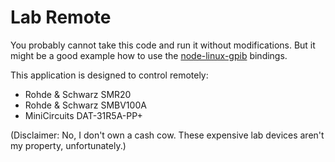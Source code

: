 # Lab Remote

You probably cannot take this code and run it without modifications. But it might be a good example how to use the [node-linux-gpib](https://github.com/jue89/node-lab-remote) bindings.

This application is designed to control remotely:
 * Rohde & Schwarz SMR20
 * Rohde & Schwarz SMBV100A
 * MiniCircuits DAT-31R5A-PP+

(Disclaimer: No, I don't own a cash cow. These expensive lab devices aren't my property, unfortunately.)

